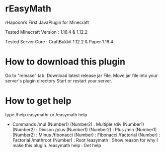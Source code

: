 # rEasyMath
rHapoom’s First JavaPlugin for Minecraft 


Tested Minecraft Version : 1.16.4 & 1.12.2

Tested Server Core : CraftBukkit 1.12.2 & Paper 1.16.4


# How to download this plugin
Go to "release" tab.
Download latest release jar File.
Move jar file into your server's plugin directory
Start or restart your server.


# How to get help
type /help easymathr
or /easymath help


- Commands
 /mul (Number1) (Number2) : Multiple
 /div (Number1) (Number2) : Divison
 /plus (Number1) (Number2) : Plus
 /min (Number1) (Number2) : Minus
 /fibonacci (Number) : Fibonacci
 /factorial (Number) : Factorial
 /mathroot (Number) : Root
 /easymath : Show reason for why I make this plugin.
 /easymath help : Get help
